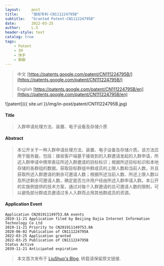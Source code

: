 ```yaml
---
layout:     post
title:      "授权专利-CN111224795B"
subtitle:   "Granted Patent-CN111224795B"
date:       2022-03-25
author:     L.S
header-style: text
catalog: true
tags:
    - Patent
    - IM
    - 快手
    - 群聊
---
```

> 中文 [https://patents.google.com/patent/CN111224795B/](https://patents.google.com/patent/CN111224795B/)
>
> English [https://patents.google.com/patent/CN111224795B/en](https://patents.google.com/patent/CN111224795B/en)

![patent]({{ site.url }}/img/in-post/patent/CN111224795B.jpg)
#### Title
> 入群申请处理方法、装置、电子设备及存储介质











#### Abstract
> 本公开关于一种入群申请处理方法、装置、电子设备及存储介质。该方法应用于服务器，包括：接收客户端基于接收到的入群邀请发起的入群申请，所述入群申请中携带表征所述入群邀请的目标标识；根据所述目标标识和本地存储的各群组的数据，获取目标群组中群成员的上限人数和当前人数，并且获取所述入群邀请的剩余可邀请人数；根据所述当前人数、所述上限人数以及所述剩余可邀请人数，确定是否允许用户经由所述入群申请入群。本公开的实施例提供的技术方案，通过对每个入群邀请的总可邀请人数的限制，可以避免部分群成员邀请过多人入群而占用其他群成员的资源。











#### Application Event
```
Application CN201911149753.8A events 
2019-11-21 Application filed by Beijing Dajia Internet Information Technology Co Ltd
2019-11-21 Priority to CN201911149753.8A
2020-06-02 Publication of CN111224795A
2022-03-25 Application granted
2022-03-25 Publication of CN111224795B
Status Active
2039-11-21 Anticipated expiration
```
> 本文首次发布于 [LiuShuo's Blog](https://liushuo.me), 
转载请保留原文链接.
